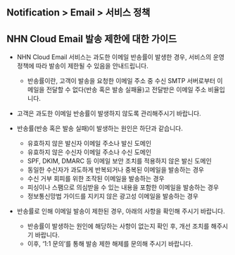## Notification > Email > 서비스 정책

<span id='operation-policy'></span>
## NHN Cloud Email 발송 제한에 대한 가이드

* NHN Cloud Email 서비스는 과도한 이메일 반송률이 발생한 경우, 서비스의 운영 정책에 따라 발송이 제한될 수 있음을 안내드립니다.
    * 반송률이란, 고객이 발송을 요청한 이메일 주소 중 수신 SMTP 서버로부터 이메일을 전달할 수 없다(반송 혹은 발송 실패율)고 전달받은 이메일 주소 비율입니다.

* 고객은 과도한 이메일 반송률이 발생하지 않도록 관리해주시기 바랍니다.

* 반송률(반송 혹은 발송 실패)이 발생하는 원인은 하단과 같습니다.
    * 유효하지 않은 발신자 이메일 주소나 발신 도메인
    * 유효하지 않은 수신자 이메일 주소나 수신 도메인
    * SPF, DKIM, DMARC 등 이메일 보안 조치를 적용하지 않은 발신 도메인
    * 동일한 수신자가 과도하게 반복되거나 중복된 이메일을 발송하는 경우
    * 수신 거부 회피를 위한 조작된 이메일을 발송하는 경우
    * 피싱이나 스팸으로 의심받을 수 있는 내용을 포함한 이메일을 발송하는 경우
    * 정보통신망법 가이드를 지키지 않은 광고성 이메일을 발송하는 경우

* 반송률로 인해 이메일 발송이 제한된 경우, 아래의 사항을 확인해 주시기 바랍니다.
    * 반송률이 발생하는 원인에 해당하는 사항이 없는지 확인 후, 개선 조치를 해주시기 바랍니다.
    * 이후, ‘1:1 문의’를 통해 발송 제한 해제를 문의해 주시기 바랍니다. 